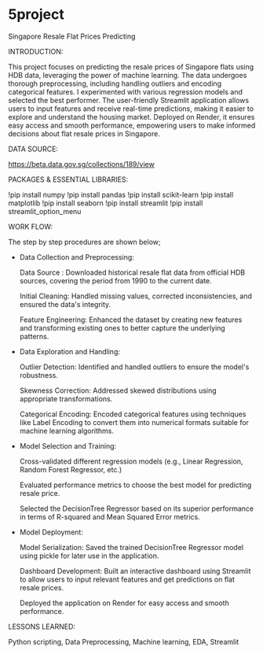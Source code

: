 # 5project

Singapore Resale Flat Prices Predicting

INTRODUCTION:

This project focuses on predicting the resale prices of Singapore flats using HDB data, leveraging the power of machine learning. The data undergoes thorough preprocessing, including handling outliers and encoding categorical features. I experimented with various regression models and selected the best performer. The user-friendly Streamlit application allows users to input features and receive real-time predictions, making it easier to explore and understand the housing market. Deployed on Render, it ensures easy access and smooth performance, empowering users to make informed decisions about flat resale prices in Singapore.

DATA SOURCE: 

https://beta.data.gov.sg/collections/189/view

PACKAGES & ESSENTIAL LIBRARIES:

!pip install numpy
!pip install pandas
!pip install scikit-learn
!pip install matplotlib
!pip install seaborn
!pip install streamlit
!pip install streamlit_option_menu

WORK FLOW:

The step by step procedures are shown below;

* Data Collection and Preprocessing:
  
  Data Source : Downloaded historical resale flat data from official HDB sources, covering the period from 1990 to the current date.

  Initial Cleaning: Handled missing values, corrected inconsistencies, and ensured the data's integrity.

  Feature Engineering: Enhanced the dataset by creating new features and transforming existing ones to better capture the underlying patterns.

* Data Exploration and Handling:

  Outlier Detection: Identified and handled outliers to ensure the model's robustness.

  Skewness Correction: Addressed skewed distributions using appropriate transformations.

  Categorical Encoding: Encoded categorical features using techniques like Label Encoding to convert them into numerical formats suitable for machine learning algorithms.

* Model Selection and Training:

  Cross-validated different regression models (e.g., Linear Regression, Random Forest Regressor, etc.)

  Evaluated performance metrics to choose the best model for predicting resale price.

  Selected the DecisionTree Regressor based on its superior performance in terms of R-squared and Mean Squared Error metrics.

* Model Deployment:

  Model Serialization: Saved the trained DecisionTree Regressor model using pickle for later use in the application.

  Dashboard Development: Built an interactive dashboard using Streamlit to allow users to input relevant features and get predictions on flat resale prices.

  Deployed the application on Render for easy access and smooth performance.

LESSONS LEARNED:

Python scripting, Data Preprocessing, Machine learning, EDA, Streamlit
